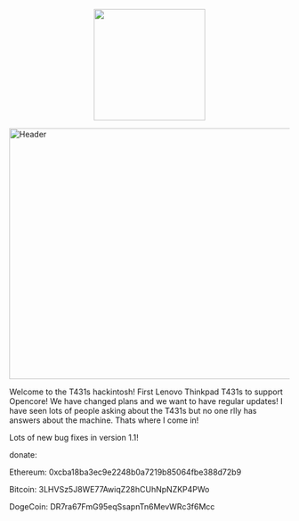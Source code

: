 <p align="center">
  <img src="https://t.ly/iAg3b" data-canonical-src="https://t.ly/iAg3b" text-align: center width="200" height="200" />
</p>
<a href="https://ibb.co/Xt1FrQd"><img src="https://i.ibb.co/89qPLCR/Header.png" width="1255" height="450" alt="Header" border="0"></a>


Welcome to the T431s hackintosh! First Lenovo Thinkpad T431s to support Opencore! We have changed plans and we want to have regular updates! I have seen lots of people asking about the T431s but no one rlly has answers about the machine. Thats where I come in!

Lots of new bug fixes in version 1.1!

donate:

Ethereum: 0xcba18ba3ec9e2248b0a7219b85064fbe388d72b9

Bitcoin: 3LHVSz5J8WE77AwiqZ28hCUhNpNZKP4PWo

DogeCoin: DR7ra67FmG95eqSsapnTn6MevWRc3f6Mcc
  
